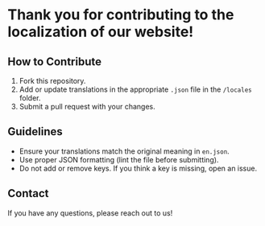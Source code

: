 # Thank you for contributing to the localization of our website! 

## How to Contribute
1. Fork this repository.
2. Add or update translations in the appropriate `.json` file in the `/locales` folder.
3. Submit a pull request with your changes.

## Guidelines
- Ensure your translations match the original meaning in `en.json`.
- Use proper JSON formatting (lint the file before submitting).
- Do not add or remove keys. If you think a key is missing, open an issue.

## Contact
If you have any questions, please reach out to us!
